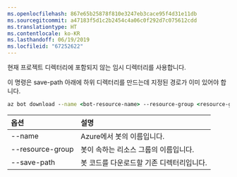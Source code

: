```yaml
---
ms.openlocfilehash: 867e65b25878f810e3247eb3cace95f4d31e11db
ms.sourcegitcommit: a47183f5d1c2b2454c4a06c0f292d7c075612cdd
ms.translationtype: HT
ms.contentlocale: ko-KR
ms.lasthandoff: 06/19/2019
ms.locfileid: "67252622"
---
```

현재 프로젝트 디렉터리에 포함되지 않는 임시 디렉터리를 사용합니다. 

이 명령은 save-path 아래에 하위 디렉터리를 만드는데 지정된 경로가 이미 있어야 합니다.

```cmd
az bot download --name <bot-resource-name> --resource-group <resource-group-name> --save-path "<path>"
```

| 옵션 | 설명 |
|:---|:---|
| --name | Azure에서 봇의 이름입니다. |
| --resource-group | 봇이 속하는 리소스 그룹의 이름입니다. |
| --save-path | 봇 코드를 다운로드할 기존 디렉터리입니다. |